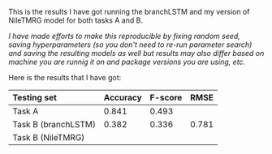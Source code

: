 This is the results I have got running the branchLSTM and my version of NileTMRG model for both tasks A and B.

*I have made efforts to make this reproducible by fixing random seed, saving hyperparameters (so you don't need to re-run parameter search) and saving the resulting models as well but results may also differ based on machine you are runnig it on and package versions you are using, etc.* 

Here is the results that I have got:

|     Testing set         | Accuracy | F-score | RMSE|
|  :---        |     :---        |        :---   |:--- |
| Task A   |   0.841   |  0.493   |    |
| Task B (branchLSTM)     |  0.382      |  0.336     |0.781 |
| Task B (NileTMRG)    |        |       ||
